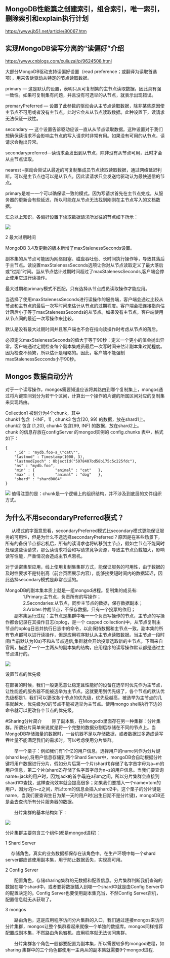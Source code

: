 
## MongoDB性能篇之创建索引，组合索引，唯一索引，删除索引和explain执行计划

https://www.jb51.net/article/80067.htm


## 实现MongoDB读写分离的“读偏好”介绍

https://www.cnblogs.com/xuliuzai/p/9624508.html

大部分MongoDB驱动支持读偏好设置（read preference；或翻译为读取首选项），用来告诉驱动从特定的节点读取数据。

primary — 这是默认的设置，表明只从可复制集的主节点读取数据，因此具有强一致性。如果可复制集有问题，并且没有可选举的从节点，就表示出现错误。

premaryPreferred — 设置了此参数的驱动会从主节点读取数据，除非某些原因使主节点不可用或者没有主节点，此时它会从从节点读取数据。此种设置下，读请求无法保证一致性。

secondary — 这个设置告诉驱动应该一直从从节点读取数据。这种设置对于我们想确保读请求不会影响主节点的写入请求时非常有用。如果没有可用的从节点，读请求会抛出异常。

secondarypreferred—读请求会发出到从节点，除非没有从节点可用，此时才会从主节点读取。

nearest –驱动会尝试从最近的可复制集成员节点读取读取数据，通过网络延迟判断。可以是主节点也可以是从节点。因此读请求只会发送给驱动认为最快通信的节点。

primary是唯一一个可以确保读一致的模式。因为写请求首先在主节点完成，从服务器的更新会有些延迟，所以可能在从节点无法找到刚刚在主节点写入的文档数据。

汇总以上知识，各偏好设置下读取数据请求所发往的节点如下所示：

![](https://images2018.cnblogs.com/blog/780228/201809/780228-20180910235204059-389264792.png)

2  最大过期时间

MongoDB 3.4及更新的版本新增了maxStalenessSeconds设置。

副本集的从节点可能因为网络阻塞、磁盘吞吐低、长时间执行操作等，导致其落后于主节点。读设置maxStalenessSeconds选项让你对从节点读取定义了最大落后或“过期”时间。当从节点估计过期时间超过了maxStalenessSeconds,客户端会停止使用它进行读操作。

最大过期和primary模式不匹配，只有选择从节点成员读取操作才能应用。

当选择了使用maxStalenessSeconds进行读操作的服务端，客户端会通过比较从节点和主节点的最后一次写时间来估计从节点的过期程度。客户端会把连接指向估计落后小于等于maxStalenessSeconds的从节点。如果没有主节点，客户端使用从节点间的最近一次写操作来比较。

默认是没有最大过期时间并且客户端也不会在指向读操作时考虑从节点的落后。

必须定义maxStalenessSeconds的值大于等于90秒：定义一个更小的值会抛出异常。客户端通过定期检查每个副本集成员最后一次写时间来估计副本集过期程度。因为检查不频繁，所以估计是粗略的。因此，客户端不能强制maxStalenessSecconds小于90秒。

## Mongos 数据自动分片
对于一个读写操作，mongos需要知道应该将其路由到哪个复制集上，mongos通过将片键空间划分为若干个区间，计算出一个操作的片键的所属区间对应的复制集来实现路由。

Collection1 被划分为4个chunk，其中  
chunk1 包含（-INF，1) , chunk3 包含[20, 99) 的数据，放在shard1上。  
chunk2 包含 [1,20), chunk4 包含[99, INF) 的数据，放在shard2上。  
chunk 的信息存放在configServer 的mongod实例的 config.chunks 表中，格式如下：  

```
{   
    "_id" : "mydb.foo-a_\"cat\"",   
    "lastmod" : Timestamp(1000, 3),  
    "lastmodEpoch" : ObjectId("5078407bd58b175c5c225fdc"),   
    "ns" : "mydb.foo",   
    "min" : {         "animal" : "cat"   },   
    "max" : {         "animal" : "dog"   },   
    "shard" : "shard0004"
}
```
![](https://mc.qcloudimg.com/static/img/98ca4095b687757cb69096724d70e72a/image.png)
值得注意的是：chunk是一个逻辑上的组织结构，并不涉及到底层的文件组织方式。


## 为什么不用secondaryPreferred模式？

     从模式的字面意思看，secondaryPreferred模式比secondary模式更能保证服务的可用性，但是为什么不选选择secondaryPreferred？原因是在某些场景下，所有的备份节点都宕机后，所有的读请求也将转移到主节点，假如主节点不能同时处理这些读请求，那么读请求将会和写请求竞争资源，导致主节点负载加大，影响读写性能，严重情况会造成主节点宕机。

对于读密集型应用，线上使用复制集集群方式，能保证服务的可用性，由于数据的及时性要求不是特别高（前台页面展示内容），能够接受短时间内的数据延迟，因此选择secondary模式是非常合适的。

MongoDB的副本集本质上就是一组mongod进程。复制集的成员有:  
　　　　1.Primary:主节点，负责所有的写操作；  
　　　　2.Secondaries:从节点，同步主节点的数据，保存数据副本；  
　　　　3.Arbiter:仲裁节点，不保存数据，只有一个投票的作用；  
　　副本集运行过程：主节点是集群中唯一一个负责写操作的节点，主节点的写操作都会记录在其操作日志(oplog，是一个 capped collection)中，从节点复制主节点的oplog日志并执行日志中的命令，以此保持数据和主节点一致。副本集的所有节点都可以进行读操作，但是应用程序默认从主节点读取数据。当主节点一段时间(当前默认为10s)不和从节点通信,集群就会开始投票选取新的主节点。下图来自官网，描述了一个一主两从的副本集的结构，应用程序的读写操作默认都是通过主节点进行的。  


![](https://img2018.cnblogs.com/blog/1007918/201907/1007918-20190708165842417-1506987260.png)


设置节点的优先级

在部署的时候，我们一般更愿意让稳定且性能好的设备在选举时优先作为主节点，让性能差的服务器不能被选举为主节点。这就要用到优先级了，各个节点的默认优先级都是1，我们可以更改各个节点的优先级，优先级越高，被选举为主节点的几率就越大，优先级为0的节点不能被选举为主节点。使用mongo shell执行下边的命令就可以更改各个节点的优先级。

#Sharing分片简介
　　除了副本集，在Mongodb里面存在另一种集群：分片集群。所谓分片简单来说就是将一个完整的数据分割后存储在不同的节点上。当MongoDB存储海量的数据时，一台机器不足以存储数据，或者数据过多造成读写吞吐量不能满足我们的需求时，可以考虑使用分片集群。

　　举一个栗子：例如我们有1个亿的用户信息，选择用户的name列作为分片键(shard key),将用户信息存储到两个Shard Server中，mongoDB会自动根据分片键将用户数据进行分片，假如分片后第一个片(shard1)存储了名字首字母为a~m的用户信息，第二个片(shard2)存储了名字首字母为n~z的用户信息。当我们要查询name=jack的用户时，因为jack的首字母j在a和m之间，所以分片集群会直接到shard1中查找，这样查询效率就会提高很多；如果我们要插入一个name=tom的用户，因为t在n~z之间，所以tom的信息会插入shard2中。这个栗子的分片键是name，当我们要查询生日为某一天的用户时(出生日期不是分片键)，mongoDB还是会去查询所有分片服务器的数据。

　　分片集群的基本结构如下：
 
 ![](https://img2018.cnblogs.com/blog/1007918/201907/1007918-20190713171437656-1079860844.png)
 
 分片集群主要包含三个组件(都是mongod进程)：

1 Shard Server

　   存储角色，真实的业务数据都保存在该角色中。在生产环境中每一个shard server都应该使用副本集，用于防止数据丢失，实现高可用。

2 Config Server

　　配置角色，存储sharing集群的元数据和配置信息。分片集群判断我们查询的数据在哪个shard中，或者要将数据插入到哪一个shard中就是由Config Server中的配置决定的。Config Server也要使用副本集充当，不然Config Server宕机，配置信息就无从获取了。

3 mongos

　　路由角色，这是应用程序访问分片集群的入口，我们通过连接mongos来访问分片集群，mongos让整个集群看起来就像一个单独的数据库。mongos同样推荐配置成副本集，不然路由角色宕机，应用程序就无法访问集群。

　　分片集群各个角色一般都要配置为副本集，所以需要较多的mongod进程，如sharing 集群中的三个角色都使用一主两从的副本集就需要9个mongod进程.
  

